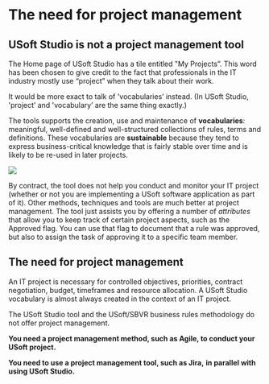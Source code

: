# The need for project management

## USoft Studio is not a project management tool

The Home page of USoft Studio has a tile entitled "My Projects”. This word has been chosen to give credit to the fact that professionals in the IT industry mostly use “project” when they talk about their work.

It would be more exact to talk of 'vocabularies’ instead. (In USoft Studio, 'project’ and 'vocabulary’ are the same thing exactly.)

The tools supports the creation, use and maintenance of **vocabularies**: meaningful, well-defined and well-structured collections of rules, terms and definitions. These vocabularies are **sustainable** because they tend to express business-critical knowledge that is fairly stable over time and is likely to be re-used in later projects.

![](/api/Business%20rules/Business%20rules%20in%20a%20project/assets/f00d6afe-8bc4-44bf-b58b-bfcb332cc283.png)

By contract, the tool does not help you conduct and monitor your IT project (whether or not you are implementing a USoft software application as part of it). Other methods, techniques and tools are much better at project management. The tool just assists you by offering a number of *attributes* that allow you to keep track of certain project aspects, such as the Approved flag. You can use that flag to document that a rule was approved, but also to assign the task of approving it to a specific team member.

## The need for project management

An IT project is necessary for controlled objectives, priorities, contract negotiation, budget, timeframes and resource allocation. A USoft Studio vocabulary is almost always created in the context of an IT project.

The USoft Studio tool and the USoft/SBVR business rules methodology do not offer project management.

**You need a project management method, such as Agile, to conduct your USoft project.**

**You need to use a project management tool, such as Jira,** **in parallel with using USoft Studio.**